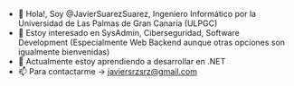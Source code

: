 - 👋 Hola!, Soy @JavierSuarezSuarez, Ingeniero Informático por la Universidad de Las Palmas de Gran Canaria (ULPGC)
- 👀 Estoy interesado en SysAdmin, Ciberseguridad, Software Development (Especialmente Web Backend aunque otras opciones son igualmente bienvenidas)
- 🌱 Actualmente estoy aprendiendo a desarrollar en .NET
- 📫 Para contactarme -> javiersrzsrz@gmail.com

<!---
JavierSuarezSuarez/JavierSuarezSuarez is a ✨ special ✨ repository because its `README.md` (this file) appears on your GitHub profile.
You can click the Preview link to take a look at your changes.
--->
